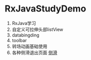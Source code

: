 # RxJavaStudyDemo
1. RxJava学习
2. 自定义可拉伸头部listView
3. databingding
4. toolbar
5. 转场动画基础使用
6. 各种侧滑退出页面  [侧滑](https://github.com/liuguangqiang/SwipeBack")
